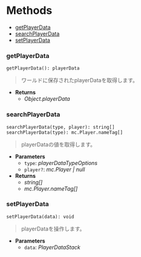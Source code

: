 # Methods
* [getPlayerData](#getplayerdata)
* [searchPlayerData](#searchplayerdata)
* [setPlayerData](#setplayerdata)
### getPlayerData
`getPlayerData(): playerData`
> ワールドに保存されたplayerDataを取得します。
* **Returns**
	* *Object.playerData*
### searchPlayerData
`searchPlayerData(type, player): string[]`  
`searchPlayerData(type): mc.Player.nameTag[]`
> playerDataの値を取得します。
* **Parameters**
	* `type`: *playerDataTypeOptions*
	* `player?`: *mc.Player | null*
* **Returns**
	* *string[]*
	* *mc.Player.nameTag[]*
### setPlayerData
`setPlayerData(data): void`
> playerDataを操作します。
* **Parameters**
	* `data`: *PlayerDataStack*
